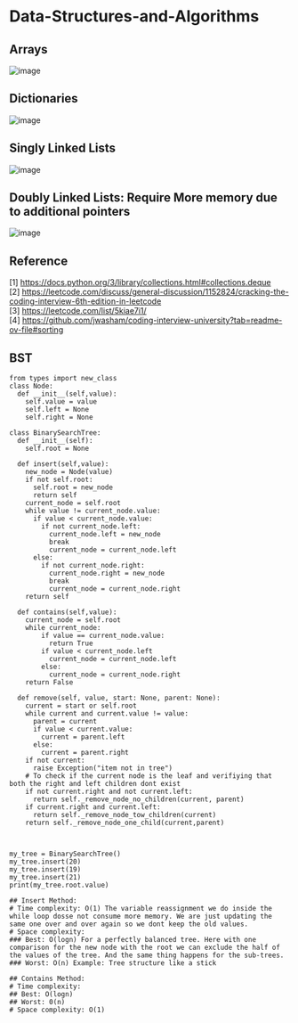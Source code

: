 # Data-Structures-and-Algorithms

## Arrays
![image](https://github.com/srsapireddy/Data-Structures-and-Algorithms/assets/32967087/450042f5-3cd2-4870-bb91-94118053579c)
## Dictionaries
![image](https://github.com/srsapireddy/Data-Structures-and-Algorithms/assets/32967087/a6ab8c5a-82d7-45c6-8801-e00e9fa4ec04)
## Singly Linked Lists
![image](https://github.com/srsapireddy/Data-Structures-and-Algorithms/assets/32967087/87e9c9b4-6c7a-402d-b02e-d28e59b1bad4)
## Doubly Linked Lists: Require More memory due to additional pointers
![image](https://github.com/srsapireddy/Data-Structures-and-Algorithms/assets/32967087/d035836e-7bd5-43ab-a6b1-7e14b2eb6e11)

## Reference
[1] https://docs.python.org/3/library/collections.html#collections.deque </br>
[2] https://leetcode.com/discuss/general-discussion/1152824/cracking-the-coding-interview-6th-edition-in-leetcode </br>
[3] https://leetcode.com/list/5kiae7i1/ </br>
[4] https://github.com/jwasham/coding-interview-university?tab=readme-ov-file#sorting </br>

## BST
```
from types import new_class
class Node:
  def __init__(self,value):
    self.value = value
    self.left = None
    self.right = None

class BinarySearchTree:
  def __init__(self):
    self.root = None

  def insert(self,value):
    new_node = Node(value)
    if not self.root:
      self.root = new_node
      return self
    current_node = self.root
    while value != current_node.value:
      if value < current_node.value:  
        if not current_node.left:
          current_node.left = new_node
          break
          current_node = current_node.left
      else:
        if not current_node.right:
          current_node.right = new_node
          break
          current_node = current_node.right
    return self   

  def contains(self,value):
    current_node = self.root
    while current_node:
        if value == current_node.value:
          return True
        if value < current_node.left
          current_node = current_node.left
        else:
          current_node = current_node.right
    return False

  def remove(self, value, start: None, parent: None):
    current = start or self.root
    while current and current.value != value:
      parent = current
      if value < current.value:
        current = parent.left
      else:
        current = parent.right
    if not current:
      raise Exception("item not in tree")
    # To check if the current node is the leaf and verifiying that both the right and left children dont exist
    if not current.right and not current.left:
      return self._remove_node_no_children(current, parent)
    if current.right and current.left:
      return self._remove_node_tow_children(current)
    return self._remove_node_one_child(current,parent)



my_tree = BinarySearchTree()
my_tree.insert(20)
my_tree.insert(19)
my_tree.insert(21)
print(my_tree.root.value)

## Insert Method:
# Time complexity: O(1) The variable reassignment we do inside the while loop dosse not consume more memory. We are just updating the same one over and over again so we dont keep the old values.
# Space complexity: 
### Best: O(logn) For a perfectly balanced tree. Here with one comparison for the new node with the root we can exclude the half of the values of the tree. And the same thing happens for the sub-trees. 
### Worst: O(n) Example: Tree structure like a stick 

## Contains Method:
# Time complexity: 
## Best: O(logn)
## Worst: 0(n)
# Space complexity: O(1)
```
